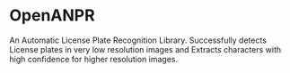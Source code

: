 # OpenANPR
An Automatic License Plate Recognition Library. Successfully detects License plates in very low resolution images and Extracts characters with high confidence for higher resolution images.
